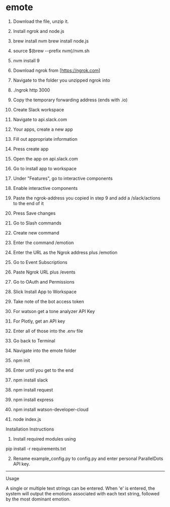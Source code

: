 # emote

1. Download the file, unzip it.
2. Install ngrok and node.js
3. brew install nvm
brew install node.js
4. source $(brew --prefix nvm)/nvm.sh
5. nvm install 9
6. Download ngrok from [https://ngrok.com]
7. Navigate to the folder you unzipped ngrok into
8. ./ngrok http 3000
9. Copy the temporary forwarding address (ends with .io)
10. Create Slack workspace
11. Navigate to api.slack.com
11. Your apps, create a new app
12. Fill out appropriate information
13. Press create app
14. Open the app on api.slack.com
15. Go to install app to workspace
16. Under "Features", go to interactive components
17. Enable interactive components
18. Paste the ngrok-address you copied in step 9 and add a /slack/actions to the end of it
19. Press Save changes
20. Go to Slash commands
21. Create new command
22. Enter the command /emotion
23. Enter the URL as the Ngrok address plus /emotion
24. Go to Event Subscriptions
25. Paste Ngrok URL plus /events
26. Go to OAuth and Permissions
27. Slick Install App to Workspace
28. Take note of the bot access token

29. For watson get a tone analyzer API Key
30. For Plotly, get an API key
31. Enter all of those into the .env file
32. Go back to Terminal
33. Navigate into the emote folder
34. npm init
35. Enter until you get to the end
36. npm install slack
37. npm install request
38. npm install express
39. npm install watson-developer-cloud
40. node index.js





Installation Instructions

1. Install required modules using

pip install -r requirements.txt 

2. Rename example_config.py to config.py and enter personal ParallelDots API key.

*************************

Usage

A single or multiple text strings can be entered. When 'e' is entered, the system will output the emotions associated with each text string, followed by the most dominant emotion.
